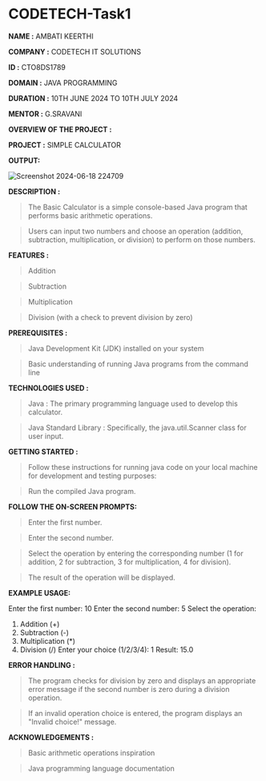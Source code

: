 # CODETECH-Task1

**NAME :** AMBATI KEERTHI

**COMPANY :**  CODETECH IT SOLUTIONS

**ID :** CTO8DS1789

**DOMAIN :** JAVA PROGRAMMING

**DURATION :** 10TH JUNE 2024 TO 10TH JULY 2024

**MENTOR :** G.SRAVANI



**OVERVIEW OF THE PROJECT :**

**PROJECT :** SIMPLE CALCULATOR 

**OUTPUT:**

![Screenshot 2024-06-18 224709](https://github.com/keerthi-ambati/CODETECH-Task1/assets/139665917/13d98694-b471-4382-8e87-d4c2a48bb75b)


**DESCRIPTION :**

> The Basic Calculator is a simple console-based Java program that performs basic arithmetic operations.

>  Users can input two numbers and choose an operation (addition, subtraction, multiplication, or division) to perform on those numbers.


**FEATURES :**

> Addition

> Subtraction

> Multiplication

> Division (with a check to prevent division by zero)


**PREREQUISITES :**

> Java Development Kit (JDK) installed on your system

> Basic understanding of running Java programs from the command line

**TECHNOLOGIES USED :**

> Java : The primary programming language used to develop this calculator.

> Java Standard Library : Specifically, the java.util.Scanner class for user input.


**GETTING STARTED :**

> Follow these instructions for running java code on your local machine for development and testing purposes:

> Run the compiled Java program.

**FOLLOW THE ON-SCREEN PROMPTS:**

> Enter the first number.

> Enter the second number.

> Select the operation by entering the corresponding number (1 for addition, 2 for subtraction, 3 for multiplication, 4 for division).

> The result of the operation will be displayed.


**EXAMPLE  USAGE:**

Enter the first number: 10
Enter the second number: 5
Select the operation:
1. Addition (+)
2. Subtraction (-)
3. Multiplication (*)
4. Division (/)
Enter your choice (1/2/3/4): 1
Result: 15.0


**ERROR HANDLING :**

> The program checks for division by zero and displays an appropriate error message if the second number is zero during a division operation.

> If an invalid operation choice is entered, the program displays an "Invalid choice!" message.


**ACKNOWLEDGEMENTS :**

> Basic arithmetic operations inspiration

> Java programming language documentation
